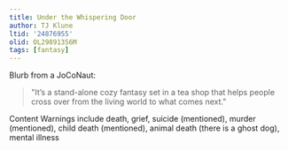 ```yaml
---
title: Under the Whispering Door
author: TJ Klune
ltid: '24876955'
olid: OL29891356M
tags: [fantasy]
---
```


Blurb from a JoCoNaut:

> "It’s a stand-alone cozy fantasy set in a tea shop that helps people cross
> over from the living world to what comes next."

Content Warnings include death, grief, suicide (mentioned), murder (mentioned),
child death (mentioned), animal death (there is a ghost dog), mental illness
